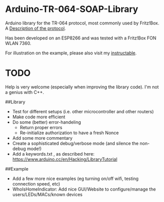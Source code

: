 # Arduino-TR-064-SOAP-Library
Arduino library for the TR-064 protocol, most commonly used by Fritz!Box. A [Description of the protocol](https://avm.de/fileadmin/user_upload/Global/Service/Schnittstellen/AVM_TR-064_first_steps.pdf).

Has been developed on an ESP8266 and was tested with a Fritz!Box FON WLAN 7360.

For illustration on the example, please also visit my [instructable](http://www.instructables.com/id/Who-Is-Home-Indicator-aka-Weasley-Clock-Based-on-T/).

# TODO
Help is very welcome (especially when improving the library code). I'm not a genius with C++.

##Library

* Test for different setups (i.e. other microcontroller and other routers)
* Make code more efficient
* Do some (better) error-handeling
  * Return proper errors
  * Re-initialize authorization to have a fresh Nonce
* Add some more commentary
* Create a sophisticated debug/verbose mode (and silence the non-debug mode!)
* Add a keywords.txt , as described here: https://www.arduino.cc/en/Hacking/LibraryTutorial

##Example

* Add a few more nice examples (eg turning on/off wifi, testing connection speed, etc)
* WhoIsHomeIndicator: Add nice GUI/Website to configure/manage the users/LEDs/MACs/known devices
